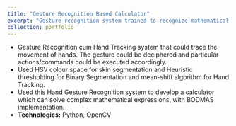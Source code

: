 ```yaml
---
title: "Gesture Recognition Based Calculator"
excerpt: "Gesture recognition system trained to recognize mathematical expressions using hand gesture.<br/><img src='/images/gesture.jpg'>"
collection: portfolio
---
```


* Gesture Recognition cum Hand Tracking system that could trace the movement of hands. The gesture could be deciphered and particular actions/commands could be executed accordingly.
* Used HSV colour space for skin segmentation and Heuristic thresholding for Binary Segmentation and mean-shift algorithm for Hand Tracking.
* Used this Hand Gesture Recognition system to develop a calculator which can solve complex mathematical expressions, with BODMAS implementation.
* **Technologies:** Python, OpenCV
